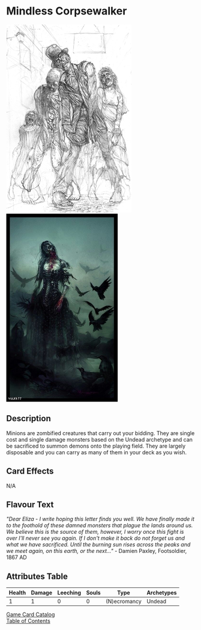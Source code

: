 # __Mindless Corpsewalker__
<img src="../../card_images/n_minion.jpg" width="334" height="500" />
<img src="../../card_images/n_minion_1.jpg" width="297" height="500" />

## __Description__
Minions are zombified creatures that carry out your bidding. They are single cost and single damage monsters based on the Undead archetype and can be sacrificed to summon demons onto the playing field. They are largely disposable and you can carry as many of them in your deck as you wish.

## __Card Effects__
N/A

## __Flavour Text__
_"Dear Eliza - I write hoping this letter finds you well. We have finally made it to the foothold of these damned monsters that plague the lands around us. We believe this is the source of them, however, I worry once this fight is over I'll never see you again. If I don't make it back do not forget us and what we have sacrificed. Until the burning sun rises across the peaks and we meet again, on this earth, or the next..."_ - Damien Paxley, Footsoldier, 1867 AD

## __Attributes Table__
| Health  | Damage  | Leeching | Souls | Type         | Archetypes |
|---------|---------|----------|-------|--------------|------------|
| 1       | 1       | 0        | 0     | (N)ecromancy | Undead     |

[Game Card Catalog](../../04_game_card_catalog.md)  
[Table of Contents](01_table_of_contents.md)
